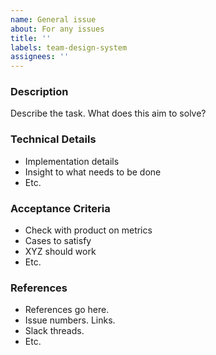 ```yaml
---
name: General issue
about: For any issues
title: ''
labels: team-design-system
assignees: ''
---
```


### **Description**

Describe the task. What does this aim to solve?

### **Technical Details**

- Implementation details
- Insight to what needs to be done
- Etc.

### **Acceptance Criteria**

- Check with product on metrics
- Cases to satisfy
- XYZ should work
- Etc.

### **References**

- References go here.
- Issue numbers. Links.
- Slack threads.
- Etc.
